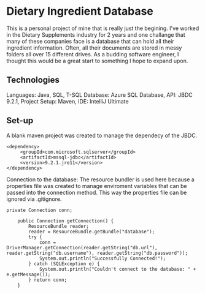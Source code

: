 # Dietary Ingredient Database

This is a personal project of mine that is really just the begining. I've worked in the Dietary Supplements industry for 2 years and one challange
that many of these companies face is a database that can hold all their ingredient information. Often, all their documents are stored in messy
folders all over 15 different drives. As a budding software engineer, I thought this would be a great start to something I hope to expand upon.

## Technologies

Languages: Java, SQL, T-SQL
Database: Azure SQL Database,
API: JBDC 9.2.1,
Project Setup: Maven,
IDE: IntelliJ Ultimate

## Set-up

A blank maven project was created to manage the dependecy of the JBDC.
```
<dependency>
     <groupId>com.microsoft.sqlserver</groupId>
     <artifactId>mssql-jdbc</artifactId>
     <version>9.2.1.jre11</version>
</dependency>
```
Connection to the database: The resource bundler is used here because a properties file was created to manage enviroment variables that can be passed into the
connection method. This way the properties file can be ignored via .gitignore.
```
private Connection conn;

    public Connection getConnection() {
        ResourceBundle reader;
        reader = ResourceBundle.getBundle("database");
        try {
            conn = DriverManager.getConnection(reader.getString("db.url"), reader.getString("db.username"), reader.getString("db.password"));
            System.out.println("Successfully Connected!");
        } catch (SQLException e) {
            System.out.println("Couldn't connect to the database: " + e.getMessage());
        } return conn;
    }
```


